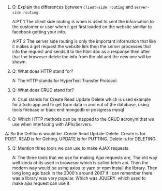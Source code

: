 1.  Q: Explain the differences between `client-side routing` and `server-side routing`.

    A:PT 1 The client side routing is when is used to sent the information to the customer or user when it get first loaded on the website similiar to facebook getting your info.

    A:PT 2 The server side routing is only the important information that like it makes a get request the website link then the server processes that info the request and sends it to the html doc as a response then after that the broweser delete the info from the old and the new one will be shown.


2.  Q: What does HTTP stand for? 
    
    
    A: The HTTP stands for HyperText Transfer Protocol.


      

3.  Q: What does CRUD stand for?
    
    A: Crud stands for Create Read Update Delete which is used example for a todo app and to get form data in and out of the database, using tools firebase or back end mongodb or postgress mysql

4.  Q: Which HTTP methods can be mapped to the CRUD acronym that we use when interfacing with APIs/Servers.

   A: So the Defitions would be. Create Read Update Delete. Create is for POST. READ is for Getting. UPDATE is for PUTTING. Delete is for DELETING.


5.  Q: Mention three tools we can use to make AJAX requests. 
   
    A: The three tools that we use for making Ajax requests are,  The old way well kinda of its used in broweser which is called fetch api. Then the modern way would be using axios to yarn or npm install the library. Then long long ago back in the 2000's around 2007 if i can remember there was a library was very popular. Which was JQUERY. which used to make ajax request can use it.